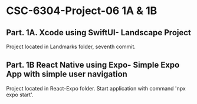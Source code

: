 # CSC-6304-Project-06 1A & 1B

## Part. 1A. Xcode using SwiftUI- Landscape Project
Project located in Landmarks folder, seventh commit.

## Part. 1B React Native using Expo- Simple Expo App with simple user navigation
Project located in React-Expo folder.
Start application with command 'npx expo start'.

